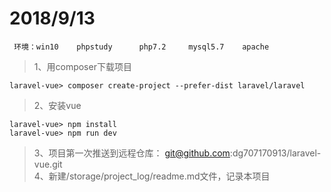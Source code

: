 # 2018/9/13    
     环境：win10    phpstudy      php7.2     mysql5.7    apache            
   
>  1、用composer下载项目
````
laravel-vue> composer create-project --prefer-dist laravel/laravel   
````

>  2、安装vue 

````                
laravel-vue> npm install       
laravel-vue> npm run dev 
````  
     
>  3、项目第一次推送到远程仓库： git@github.com:dg707170913/laravel-vue.git        \
>  4、新建/storage/project_log/readme.md文件，记录本项目            
    